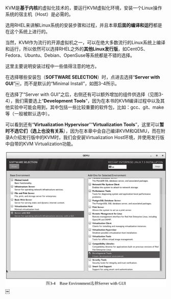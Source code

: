 
<!-- @import "[TOC]" {cmd="toc" depthFrom=1 depthTo=6 orderedList=false} -->

<!-- code_chunk_output -->



<!-- /code_chunk_output -->

# 

KVM是**基于内核**的虚拟化技术的，要运行KVM虚拟化环境，安装一个Linux操作系统的宿主机（Host）是必需的。

选用RHEL来讲解Linux系统的安装步骤和过程，并且本章**后面的编译和运行**都是在这个系统上进行的。

当然，KVM作为流行的开源虚拟机之一，可以在绝大多数流行的Linux系统上编译和运行，所以依然可以选择RHEL之外的**其他Linux发行版**，如CentOS、Fedora、Ubuntu、Debian、OpenSuse等系统都是不错的选择。

这里主要说明安装过程中一些值得注意的地方。

在选择哪些安装包（**SOFTWARE SELECTION**）时，点进去选择“**Server with GUI**”￼，而不是默认的“Minimal Install”，如图3-4所示。

在选择了“Server with GUI”之后，右侧还有可以额外增加的组件供选择（见图3-4），我们需要选上“**Development Tools**”，因为在本书的KVM编译过程中以及其他实验中可能会用到，其中包括一些比较重要的软件包，比如：gcc、git、make等（一般被默认选中）。

可以看到还有“**Virtualization Hypervisor**”“**Virtualization Tools**”，这里可以**暂时不选它们（选上也没有关系**），因为在本章中会自己编译KVM和QEMU，而在附录A介绍发行版中的KVM时，我们会安装Virtualization Host环境，并使用发行版中自带的KVM Virtualization功能。

![](./images/2019-05-15-09-10-48.png)
￼

